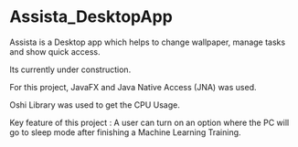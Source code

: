 # Assista_DesktopApp
Assista is a Desktop app which helps to change wallpaper, manage tasks and show quick access. 

Its currently under construction.

For this project, JavaFX and Java Native Access (JNA) was used.

Oshi Library was used to get the CPU Usage.

Key feature of this project : A user can turn on an option where the PC will go to sleep mode after finishing a Machine Learning Training.
